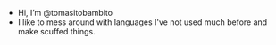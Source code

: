 - Hi, I’m @tomasitobambito
- I like to mess around with languages I've not used much before and make scuffed things.

<!---
tomasitobambito/tomasitobambito is a ✨ special ✨ repository because its `README.md` (this file) appears on your GitHub profile.
You can click the Preview link to take a look at your changes.
--->
